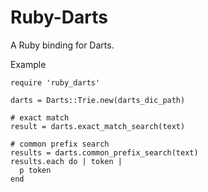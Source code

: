 # Ruby-Darts

A Ruby binding for Darts.


Example

    require 'ruby_darts'
    
    darts = Darts::Trie.new(darts_dic_path)
    
    # exact match
    result = darts.exact_match_search(text)
    
    # common prefix search
    results = darts.common_prefix_search(text)
    results.each do | token |
      p token
    end

